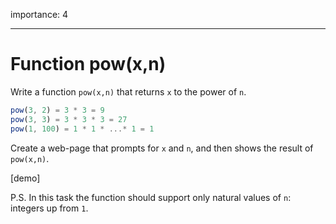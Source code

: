 importance: 4

---

# Function pow(x,n)

Write a function `pow(x,n)` that returns `x` to the power of `n`.

```js
pow(3, 2) = 3 * 3 = 9
pow(3, 3) = 3 * 3 * 3 = 27
pow(1, 100) = 1 * 1 * ...* 1 = 1
```

Create a web-page that prompts for `x` and `n`, and then shows the result of `pow(x,n)`.

[demo]

P.S. In this task the function should support only natural values of `n`: integers up from `1`.
